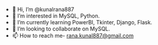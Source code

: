 - 👋 Hi, I’m @kunalrana887
- 👀 I’m interested in MySQL, Python.
- 🌱 I’m currently learning PowerBI, Tkinter, Django, Flask.
- 💞️ I’m looking to collaborate on MySQL.
- 📫 How to reach me- rana.kunal887@gmail.com

<!---
kunalrana887/kunalrana887 is a ✨ special ✨ repository because its `README.md` (this file) appears on your GitHub profile.
You can click the Preview link to take a look at your changes.
--->
